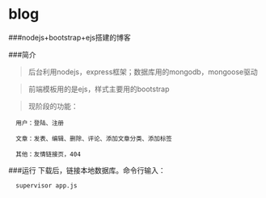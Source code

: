 # blog
###nodejs+bootstrap+ejs搭建的博客

###简介
> 后台利用nodejs，express框架；数据库用的mongodb，mongoose驱动

> 前端模板用的是ejs，样式主要用的bootstrap

> 现阶段的功能：

      用户：登陆、注册
     
      文章：发表、编辑、删除、评论、添加文章分类、添加标签
    
      其他：友情链接页，404
    
###运行
  下载后，链接本地数据库。命令行输入：
    
      supervisor app.js
